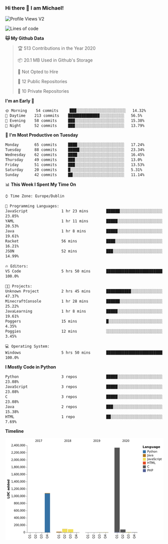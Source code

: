 ### Hi there 👋 I am Michael!

![Profile Views V2](https://komarev.com/ghpvc/?username=AppDevMichael)

<!--START_SECTION:waka-->
![Lines of code](https://img.shields.io/badge/From%20Hello%20World%20I%27ve%20Written-10.3%20million%20lines%20of%20code-blue)

**🐱 My Github Data** 

> 🏆 513 Contributions in the Year 2020
 > 
> 📦 20.1 MB Used in Github's Storage 
 > 
> 🚫 Not Opted to Hire
 > 
> 📜 12 Public Repositories
 > 
> 🔑 10 Private Repositories 

**I'm an Early 🐤** 

```text
🌞 Morning    54 commits     ███░░░░░░░░░░░░░░░░░░░░░░   14.32% 
🌆 Daytime    213 commits    ██████████████░░░░░░░░░░░   56.5% 
🌃 Evening    58 commits     ███░░░░░░░░░░░░░░░░░░░░░░   15.38% 
🌙 Night      52 commits     ███░░░░░░░░░░░░░░░░░░░░░░   13.79%

```
📅 **I'm Most Productive on Tuesday** 

```text
Monday       65 commits     ████░░░░░░░░░░░░░░░░░░░░░   17.24% 
Tuesday      88 commits     █████░░░░░░░░░░░░░░░░░░░░   23.34% 
Wednesday    62 commits     ████░░░░░░░░░░░░░░░░░░░░░   16.45% 
Thursday     49 commits     ███░░░░░░░░░░░░░░░░░░░░░░   13.0% 
Friday       51 commits     ███░░░░░░░░░░░░░░░░░░░░░░   13.53% 
Saturday     20 commits     █░░░░░░░░░░░░░░░░░░░░░░░░   5.31% 
Sunday       42 commits     ██░░░░░░░░░░░░░░░░░░░░░░░   11.14%

```


📊 **This Week I Spent My Time On** 

```text
⌚︎ Time Zone: Europe/Dublin

💬 Programming Languages: 
JavaScript               1 hr 23 mins        ██████░░░░░░░░░░░░░░░░░░░   23.85% 
YAML                     1 hr 11 mins        █████░░░░░░░░░░░░░░░░░░░░   20.53% 
Java                     1 hr 8 mins         █████░░░░░░░░░░░░░░░░░░░░   19.61% 
Racket                   56 mins             ████░░░░░░░░░░░░░░░░░░░░░   16.21% 
JSON                     52 mins             ███░░░░░░░░░░░░░░░░░░░░░░   14.99%

🔥 Editors: 
VS Code                  5 hrs 50 mins       █████████████████████████   100.0%

🐱‍💻 Projects: 
Unknown Project          2 hrs 45 mins       ███████████░░░░░░░░░░░░░░   47.37% 
MinecraftConsole         1 hr 28 mins        ██████░░░░░░░░░░░░░░░░░░░   25.22% 
JavaLearning             1 hr 8 mins         █████░░░░░░░░░░░░░░░░░░░░   19.61% 
Poggers                  15 mins             █░░░░░░░░░░░░░░░░░░░░░░░░   4.35% 
Poggies                  12 mins             ░░░░░░░░░░░░░░░░░░░░░░░░░   3.45%

💻 Operating System: 
Windows                  5 hrs 50 mins       █████████████████████████   100.0%

```

**I Mostly Code in Python** 

```text
Python                   3 repos             █████░░░░░░░░░░░░░░░░░░░░   23.08% 
JavaScript               3 repos             █████░░░░░░░░░░░░░░░░░░░░   23.08% 
C                        3 repos             █████░░░░░░░░░░░░░░░░░░░░   23.08% 
Java                     2 repos             ███░░░░░░░░░░░░░░░░░░░░░░   15.38% 
HTML                     1 repo              ██░░░░░░░░░░░░░░░░░░░░░░░   7.69%

```


**Timeline**

![Chart not found](https://github.com/AppDevMichael/AppDevMichael/blob/master/charts/bar_graph.png) 


<!--END_SECTION:waka-->

